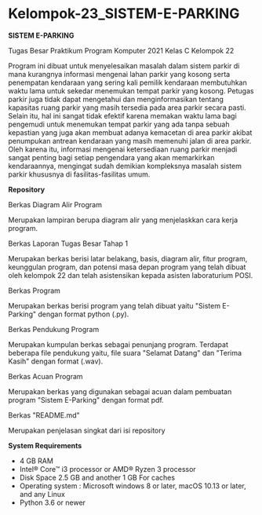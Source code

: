# Kelompok-23_SISTEM-E-PARKING

**SISTEM E-PARKING**

Tugas Besar Praktikum Program Komputer 2021 Kelas C Kelompok 22

Program ini dibuat untuk menyelesaikan masalah dalam sistem parkir di mana kurangnya informasi mengenai lahan parkir yang kosong serta penempatan kendaraan yang sering kali pemilik kendaraan membutuhkan waktu lama untuk sekedar menemukan tempat parkir yang kosong. 
Petugas parkir juga tidak dapat mengetahui dan menginformasikan tentang kapasitas ruang parkir yang masih tersedia pada area parkir secara pasti. 
Selain itu, hal ini sangat tidak efektif karena memakan waktu lama bagi pengemudi untuk menemukan tempat parkir yang ada tanpa sebuah kepastian yang juga akan membuat adanya kemacetan di area parkir akibat penumpukan antrean kendaraan yang masih memenuhi jalan di area parkir.
Oleh karena itu, informasi mengenai ketersediaan ruang parkir menjadi sangat penting bagi setiap pengendara yang akan memarkirkan kendaraannya, mengingat sudah demikian kompleksnya masalah sistem parkir khususnya di fasilitas-fasilitas umum.


**Repository** 

Berkas Diagram Alir Program

Merupakan lampiran berupa diagram alir yang menjelaskkan cara kerja program.

Berkas Laporan Tugas Besar Tahap 1

Merupakan berkas berisi latar belakang, basis, diagram alir, fitur program, keunggulan program, dan potensi masa depan program yang telah dibuat oleh kelompok 22 dan telah   asistensikan kepada asisten laboraturium POSI.

Berkas Program

Merupakan berkas berisi program yang telah dibuat yaitu "Sistem E-Parking" dengan format python (.py). 

Berkas Pendukung Program

Merupakan kumpulan berkas sebagai penunjang program. Terdapat beberapa file pendukung yaitu, file suara "Selamat Datang" dan "Terima Kasih" dengan format (.wav).

Berkas Acuan Program

Merupakan berkas yang digunakan sebagai acuan dalam pembuatan program "Sistem E-Parking" dengan format pdf.

Berkas "README.md"

Merupakan penjelasan singkat dari isi repository

**System Requirements**

- 4 GB RAM
- Intel® Core™ i3 processor or AMD® Ryzen 3 processor
- Disk Space 2.5 GB and another 1 GB For caches
- Operating system : Microsoft windows 8 or later, macOS 10.13 or later, and any Linux
- Python 3.6 or newer
